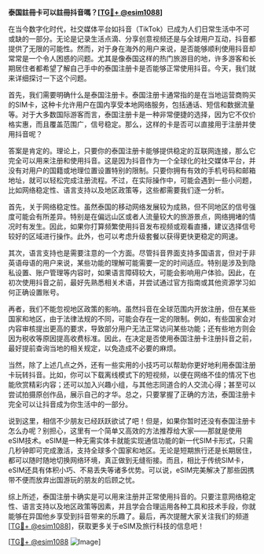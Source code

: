 **泰国註冊卡可以註冊抖音嗎？[[TG💪+ @esim1088](https://t.me/s/esim1088)]**

在当今数字化时代，社交媒体平台如抖音（TikTok）已成为人们日常生活中不可或缺的一部分。无论是记录生活点滴、分享创意视频还是与全球用户互动，抖音都提供了无限的可能性。然而，对于身在海外的用户来说，是否能够顺利使用抖音却常常是一个令人困惑的问题。尤其是像泰国这样的热门旅游目的地，许多游客和长期居住者都希望了解自己手中的泰国注册卡是否能够正常使用抖音。今天，我们就来详细探讨一下这个问题。

首先，我们需要明确什么是泰国注册卡。泰国注册卡通常指的是在当地运营商购买的SIM卡，这种卡允许用户在国内享受本地网络服务，包括通话、短信和数据流量等。对于大多数国际游客而言，泰国注册卡是一种非常便捷的选择，因为它不仅价格实惠，而且覆盖范围广，信号稳定。那么，这样的卡是否可以直接用于注册并使用抖音呢？

答案是肯定的。理论上，只要你的泰国注册卡能够提供稳定的互联网连接，那么它完全可以用来注册和使用抖音。这是因为抖音作为一个全球化的社交媒体平台，并没有对用户的国籍或地理位置设置特别的限制。只要你拥有有效的手机号码和邮箱地址，就可以轻松完成注册流程。不过，在实际操作中，可能会遇到一些小问题，比如网络稳定性、语言支持以及地区政策等，这些都需要我们逐一分析。

首先，关于网络稳定性。虽然泰国的移动网络发展较为成熟，但不同地区的信号强度可能会有所差异。特别是在偏远山区或者人流量较大的旅游景点，网络拥堵的情况时有发生。因此，如果你打算频繁使用抖音发布视频或观看直播，建议选择信号较好的区域进行操作。此外，也可以考虑升级套餐以获得更快更稳定的网速。

其次，语言支持也是需要注意的一个方面。尽管抖音界面支持多国语言，但对于非英语母语的用户来说，某些功能的理解可能需要一定的时间适应。特别是涉及到隐私设置、账户管理等内容时，如果语言障碍较大，可能会影响用户体验。因此，在初次使用抖音之前，最好先熟悉相关术语，并尝试通过官方指南或其他资源学习如何正确设置账号。

再者，我们不能忽视地区政策的影响。虽然抖音在全球范围内开放注册，但在某些国家和地区，由于法律法规的不同，可能会存在一定的限制。例如，有些国家会对内容审核提出更高的要求，导致部分用户无法正常访问某些功能；还有些地方则会因为税收等原因提高收费标准。因此，在决定是否使用泰国注册卡注册抖音之前，最好提前查询当地的相关规定，以免造成不必要的麻烦。

当然，除了上述几点之外，还有一些实用的小技巧可以帮助你更好地利用泰国注册卡玩转抖音。比如，你可以下载离线模式下的短视频，以便在网络不佳的情况下也能欣赏精彩内容；还可以加入兴趣小组，与其他志同道合的人交流心得；甚至可以尝试拍摄原创作品，展示自己的才华。总之，只要掌握了正确的方法，泰国注册卡完全可以让抖音成为你生活中的一部分。

说到这里，相信不少朋友已经跃跃欲试了吧！但是，如果你暂时还没有泰国注册卡怎么办呢？别担心，这里有一个简单又高效的方法推荐给大家——那就是使用eSIM技术。eSIM是一种无需实体卡就能实现通信功能的新一代SIM卡形式，只需几秒钟即可完成激活，支持全球多个国家和地区。无论是短期旅行还是长期居住，都可以随时随地切换网络环境，真正做到无缝衔接。而且，相比于传统SIM卡，eSIM还具有体积小巧、不易丢失等诸多优势。可以说，eSIM完美解决了那些因携带不便而放弃出国游玩的朋友的后顾之忧。

综上所述，泰国注册卡确实是可以用来注册并正常使用抖音的。只要注意网络稳定性、语言支持以及地区政策等因素，并且学会合理运用各种工具和技术手段，你就能够在异国他乡享受到抖音带来的乐趣了。最后，再次提醒大家关注我们的频道[[TG💪+ @esim1088](https://t.me/s/esim1088)]，获取更多关于eSIM及旅行科技的信息吧！

[[TG💪+ @esim1088](https://t.me/s/esim1088) ![Image](https://i.postimg.cc/4NQfJmqS/Snipaste-2025-05-13-00-14-12.png)]
